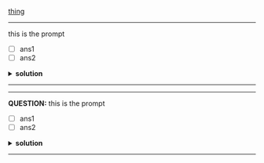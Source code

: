 [thing](https://css-tricks.com/custom-styles-in-github-readmes/)

 <hr /> 

this is the prompt
* [ ] ans1
* [ ] ans2

<details><summary><b>solution</b></summary>

* [ ] ans1
* [X] ans2

this is the solution

</details><hr /> 


 <hr /> 

 **QUESTION:** this is the prompt
* [ ] ans1
* [ ] ans2

<details><summary><b>solution</b></summary>

* [ ] ans1
* [X] ans2

this is the solution

</details><hr /> 




